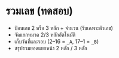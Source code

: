 # รวมเลข (ทดสอบ)
- ป้อนเลข 2 หรือ 3 หลัก + จำนวน (รับเฉพาะตัวเลข)
- จัดแยกหมวด 2/3 หลักอัตโนมัติ
- เก็บวันที่และรอบ (2–16 = `_A`, 17–1 = `_B`)
- สรุปรวมยอดแยกหน้า 2 หลัก / 3 หลัก

